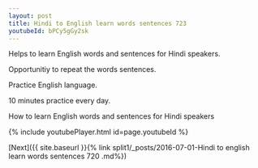 ```yaml
---
layout: post
title: Hindi to English learn words sentences 723 
youtubeId: bPCy5gGy2sk
---
```

 
 
Helps to learn English words and sentences for Hindi speakers.

Opportunitiy to repeat the words sentences. 

Practice English language. 
 
10 minutes practice every day. 
 
How to learn English words and sentences for Hindi speakers 
 
{% include youtubePlayer.html id=page.youtubeId %}
 
 
[Next]({{ site.baseurl }}{% link  split1/_posts/2016-07-01-Hindi to english learn words sentences 720 .md%})
 
